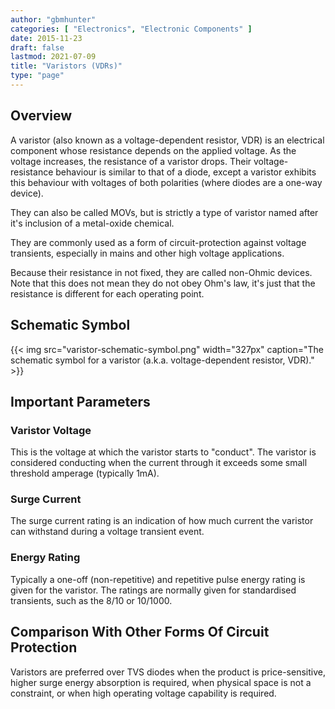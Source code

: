 ```yaml
---
author: "gbmhunter"
categories: [ "Electronics", "Electronic Components" ]
date: 2015-11-23
draft: false
lastmod: 2021-07-09
title: "Varistors (VDRs)"
type: "page"
---
```


## Overview

A varistor (also known as a voltage-dependent resistor, VDR) is an electrical component whose resistance depends on the applied voltage. As the voltage increases, the resistance of a varistor drops. Their voltage-resistance behaviour is similar to that of a diode, except a varistor exhibits this behaviour with voltages of both polarities (where diodes are a one-way device).

They can also be called MOVs, but is strictly a type of varistor named after it's inclusion of a metal-oxide chemical.

They are commonly used as a form of circuit-protection against voltage transients, especially in mains and other high voltage applications.

Because their resistance in not fixed, they are called non-Ohmic devices. Note that this does not mean they do not obey Ohm's law, it's just that the resistance is different for each operating point.

## Schematic Symbol

{{< img src="varistor-schematic-symbol.png" width="327px" caption="The schematic symbol for a varistor (a.k.a. voltage-dependent resistor, VDR)."  >}}

## Important Parameters

### Varistor Voltage

This is the voltage at which the varistor starts to "conduct". The varistor is considered conducting when the current through it exceeds some small threshold amperage (typically 1mA).

### Surge Current

The surge current rating is an indication of how much current the varistor can withstand during a voltage transient event.

### Energy Rating

Typically a one-off (non-repetitive) and repetitive pulse energy rating is given for the varistor. The ratings are normally given for standardised transients, such as the 8/10 or 10/1000.

## Comparison With Other Forms Of Circuit Protection

Varistors are preferred over TVS diodes when the product is price-sensitive, higher surge energy absorption is required, when physical space is not a constraint, or when high operating voltage capability is required. 
